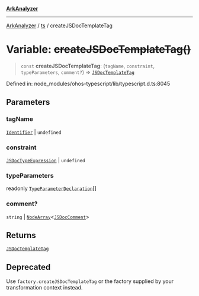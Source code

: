 [**ArkAnalyzer**](../../../../README.md)

***

[ArkAnalyzer](../../../../globals.md) / [ts](../README.md) / createJSDocTemplateTag

# Variable: ~~createJSDocTemplateTag()~~

> `const` **createJSDocTemplateTag**: (`tagName`, `constraint`, `typeParameters`, `comment?`) => [`JSDocTemplateTag`](../interfaces/JSDocTemplateTag.md)

Defined in: node\_modules/ohos-typescript/lib/typescript.d.ts:8045

## Parameters

### tagName

[`Identifier`](../interfaces/Identifier.md) | `undefined`

### constraint

[`JSDocTypeExpression`](../interfaces/JSDocTypeExpression.md) | `undefined`

### typeParameters

readonly [`TypeParameterDeclaration`](../interfaces/TypeParameterDeclaration.md)[]

### comment?

`string` | [`NodeArray`](../interfaces/NodeArray.md)\<[`JSDocComment`](../type-aliases/JSDocComment.md)\>

## Returns

[`JSDocTemplateTag`](../interfaces/JSDocTemplateTag.md)

## Deprecated

Use `factory.createJSDocTemplateTag` or the factory supplied by your transformation context instead.
